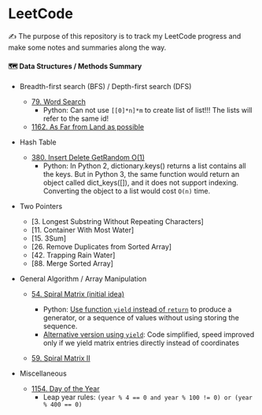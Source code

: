 # LeetCode
:writing_hand: The purpose of this repository is to track my LeetCode progress and make some notes and summaries along the way.


#### :world_map: Data Structures / Methods Summary
- Breadth-first search (BFS) / Depth-first search (DFS)
  - [79. Word Search](code/79_word_search_v2.py)
    - Python: Can not use `[[0]*n]*m` to create list of list!!! The lists will refer to the same id!
  - [1162. As Far from Land as possible](code/1162_As_Far_from_Land_as_Possible.py)

- Hash Table
  - [380. Insert Delete GetRandom O(1)](code/380_insert_delete_getrandom.py)
    - Python: In Python 2, dictionary.keys() returns a list contains all the keys. But in Python 3, the same function would return an object called dict_keys([]), and it does not support indexing. Converting the object to a list would cost `O(n)` time.

- Two Pointers
  - [3. Longest Substring Without Repeating Characters]
  - [11. Container With Most Water]
  - [15. 3Sum]
  - [26. Remove Duplicates from Sorted Array]
  - [42. Trapping Rain Water]
  - [88. Merge Sorted Array]

- General Algorithm / Array Manipulation
  - [54. Spiral Matrix (initial idea)](code/54_spiral_matrix.py)
    - Python: [Use function `yield` instead of `return`](https://www.geeksforgeeks.org/use-yield-keyword-instead-return-keyword-python/) to produce a generator, or a sequence of values without using storing the sequence.
    - [Alternative version using `yield`](code/54_spiral_matrix_v2.py): Code simplified, speed improved only if we yield matrix entries directly instead of coordinates
    
  - [59. Spiral Matrix II](code/59_spiral_matrix_II.py)

- Miscellaneous
  - [1154. Day of the Year](code/1154_day_of_year.py)
    - Leap year rules: `(year % 4 == 0 and year % 100 != 0) or (year % 400 == 0)`
